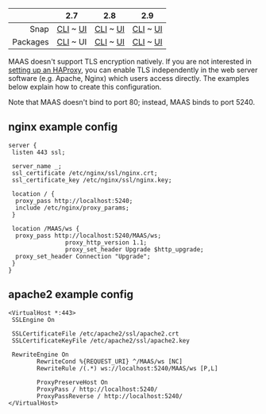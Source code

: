 <!-- deb-2-7-cli
||2.7|2.8|2.9|
|-----:|:-----:|:-----:|:-----:|
|Snap|[CLI](/t/configuring-tls-encryption-snap-2-7-cli/2538) ~ [UI](/t/configuring-tls-encryption-snap-2-7-ui/2539)|[CLI](/t/configuring-tls-encryption-snap-2-8-cli/2540) ~ [UI](/t/configuring-tls-encryption-snap-2-8-ui/2541)|[CLI](/t/configuring-tls-encryption-snap-2-9-cli/2542) ~ [UI](/t/configuring-tls-encryption-snap-2-9-ui/2543)|
|Packages|CLI ~ [UI](/t/configuring-tls-encryption-deb-2-7-ui/2545)|[CLI](/t/configuring-tls-encryption-deb-2-8-cli/2546) ~ [UI](/t/configuring-tls-encryption-deb-2-8-ui/2547)|[CLI](/t/configuring-tls-encryption-deb-2-9-cli/2548) ~ [UI](/t/configuring-tls-encryption-deb-2-9-ui/2549)|
 deb-2-7-cli -->

||2.7|2.8|2.9|
|-----:|:-----:|:-----:|:-----:|
|Snap|[CLI](/t/configuring-tls-encryption-snap-2-7-cli/2538) ~ [UI](/t/configuring-tls-encryption-snap-2-7-ui/2539)|[CLI](/t/configuring-tls-encryption-snap-2-8-cli/2540) ~ [UI](/t/configuring-tls-encryption-snap-2-8-ui/2541)|[CLI](/t/configuring-tls-encryption-snap-2-9-cli/2542) ~ [UI](/t/configuring-tls-encryption-snap-2-9-ui/2543)|
|Packages|[CLI](/t/configuring-tls-encryption-deb-2-7-cli/2544) ~ UI|[CLI](/t/configuring-tls-encryption-deb-2-8-cli/2546) ~ [UI](/t/configuring-tls-encryption-deb-2-8-ui/2547)|[CLI](/t/configuring-tls-encryption-deb-2-9-cli/2548) ~ [UI](/t/configuring-tls-encryption-deb-2-9-ui/2549)|

<!-- deb-2-8-cli
||2.7|2.8|2.9|
|-----:|:-----:|:-----:|:-----:|
|Snap|[CLI](/t/configuring-tls-encryption-snap-2-7-cli/2538) ~ [UI](/t/configuring-tls-encryption-snap-2-7-ui/2539)|[CLI](/t/configuring-tls-encryption-snap-2-8-cli/2540) ~ [UI](/t/configuring-tls-encryption-snap-2-8-ui/2541)|[CLI](/t/configuring-tls-encryption-snap-2-9-cli/2542) ~ [UI](/t/configuring-tls-encryption-snap-2-9-ui/2543)|
|Packages|[CLI](/t/configuring-tls-encryption-deb-2-7-cli/2544) ~ [UI](/t/configuring-tls-encryption-deb-2-7-ui/2545)|CLI ~ [UI](/t/configuring-tls-encryption-deb-2-8-ui/2547)|[CLI](/t/configuring-tls-encryption-deb-2-9-cli/2548) ~ [UI](/t/configuring-tls-encryption-deb-2-9-ui/2549)|
 deb-2-8-cli -->

<!-- deb-2-8-ui
||2.7|2.8|2.9|
|-----:|:-----:|:-----:|:-----:|
|Snap|[CLI](/t/configuring-tls-encryption-snap-2-7-cli/2538) ~ [UI](/t/configuring-tls-encryption-snap-2-7-ui/2539)|[CLI](/t/configuring-tls-encryption-snap-2-8-cli/2540) ~ [UI](/t/configuring-tls-encryption-snap-2-8-ui/2541)|[CLI](/t/configuring-tls-encryption-snap-2-9-cli/2542) ~ [UI](/t/configuring-tls-encryption-snap-2-9-ui/2543)|
|Packages|[CLI](/t/configuring-tls-encryption-deb-2-7-cli/2544) ~ [UI](/t/configuring-tls-encryption-deb-2-7-ui/2545)|[CLI](/t/configuring-tls-encryption-deb-2-8-cli/2546) ~ UI|[CLI](/t/configuring-tls-encryption-deb-2-9-cli/2548) ~ [UI](/t/configuring-tls-encryption-deb-2-9-ui/2549)|
 deb-2-8-ui -->

<!-- deb-2-9-cli
||2.7|2.8|2.9|
|-----:|:-----:|:-----:|:-----:|
|Snap|[CLI](/t/configuring-tls-encryption-snap-2-7-cli/2538) ~ [UI](/t/configuring-tls-encryption-snap-2-7-ui/2539)|[CLI](/t/configuring-tls-encryption-snap-2-8-cli/2540) ~ [UI](/t/configuring-tls-encryption-snap-2-8-ui/2541)|[CLI](/t/configuring-tls-encryption-snap-2-9-cli/2542) ~ [UI](/t/configuring-tls-encryption-snap-2-9-ui/2543)|
|Packages|[CLI](/t/configuring-tls-encryption-deb-2-7-cli/2544) ~ [UI](/t/configuring-tls-encryption-deb-2-7-ui/2545)|[CLI](/t/configuring-tls-encryption-deb-2-8-cli/2546) ~ [UI](/t/configuring-tls-encryption-deb-2-8-ui/2547)|CLI ~ [UI](/t/configuring-tls-encryption-deb-2-9-ui/2549)|
 deb-2-9-cli -->

<!-- deb-2-9-ui
||2.7|2.8|2.9|
|-----:|:-----:|:-----:|:-----:|
|Snap|[CLI](/t/configuring-tls-encryption-snap-2-7-cli/2538) ~ [UI](/t/configuring-tls-encryption-snap-2-7-ui/2539)|[CLI](/t/configuring-tls-encryption-snap-2-8-cli/2540) ~ [UI](/t/configuring-tls-encryption-snap-2-8-ui/2541)|[CLI](/t/configuring-tls-encryption-snap-2-9-cli/2542) ~ [UI](/t/configuring-tls-encryption-snap-2-9-ui/2543)|
|Packages|[CLI](/t/configuring-tls-encryption-deb-2-7-cli/2544) ~ [UI](/t/configuring-tls-encryption-deb-2-7-ui/2545)|[CLI](/t/configuring-tls-encryption-deb-2-8-cli/2546) ~ [UI](/t/configuring-tls-encryption-deb-2-8-ui/2547)|[CLI](/t/configuring-tls-encryption-deb-2-9-cli/2548) ~ UI|
 deb-2-9-ui -->

<!-- snap-2-7-cli
||2.7|2.8|2.9|
|-----:|:-----:|:-----:|:-----:|
|Snap|CLI ~ [UI](/t/configuring-tls-encryption-snap-2-7-ui/2539)|[CLI](/t/configuring-tls-encryption-snap-2-8-cli/2540) ~ [UI](/t/configuring-tls-encryption-snap-2-8-ui/2541)|[CLI](/t/configuring-tls-encryption-snap-2-9-cli/2542) ~ [UI](/t/configuring-tls-encryption-snap-2-9-ui/2543)|
|Packages|[CLI](/t/configuring-tls-encryption-deb-2-7-cli/2544) ~ [UI](/t/configuring-tls-encryption-deb-2-7-ui/2545)|[CLI](/t/configuring-tls-encryption-deb-2-8-cli/2546) ~ [UI](/t/configuring-tls-encryption-deb-2-8-ui/2547)|[CLI](/t/configuring-tls-encryption-deb-2-9-cli/2548) ~ [UI](/t/configuring-tls-encryption-deb-2-9-ui/2549)|
 snap-2-7-cli -->

<!-- snap-2-7-ui
||2.7|2.8|2.9|
|-----:|:-----:|:-----:|:-----:|
|Snap|[CLI](/t/configuring-tls-encryption-snap-2-7-cli/2538) ~ UI|[CLI](/t/configuring-tls-encryption-snap-2-8-cli/2540) ~ [UI](/t/configuring-tls-encryption-snap-2-8-ui/2541)|[CLI](/t/configuring-tls-encryption-snap-2-9-cli/2542) ~ [UI](/t/configuring-tls-encryption-snap-2-9-ui/2543)|
|Packages|[CLI](/t/configuring-tls-encryption-deb-2-7-cli/2544) ~ [UI](/t/configuring-tls-encryption-deb-2-7-ui/2545)|[CLI](/t/configuring-tls-encryption-deb-2-8-cli/2546) ~ [UI](/t/configuring-tls-encryption-deb-2-8-ui/2547)|[CLI](/t/configuring-tls-encryption-deb-2-9-cli/2548) ~ [UI](/t/configuring-tls-encryption-deb-2-9-ui/2549)|
 snap-2-7-ui -->

<!-- snap-2-8-cli
||2.7|2.8|2.9|
|-----:|:-----:|:-----:|:-----:|
|Snap|[CLI](/t/configuring-tls-encryption-snap-2-7-cli/2538) ~ [UI](/t/configuring-tls-encryption-snap-2-7-ui/2539)|CLI ~ [UI](/t/configuring-tls-encryption-snap-2-8-ui/2541)|[CLI](/t/configuring-tls-encryption-snap-2-9-cli/2542) ~ [UI](/t/configuring-tls-encryption-snap-2-9-ui/2543)|
|Packages|[CLI](/t/configuring-tls-encryption-deb-2-7-cli/2544) ~ [UI](/t/configuring-tls-encryption-deb-2-7-ui/2545)|[CLI](/t/configuring-tls-encryption-deb-2-8-cli/2546) ~ [UI](/t/configuring-tls-encryption-deb-2-8-ui/2547)|[CLI](/t/configuring-tls-encryption-deb-2-9-cli/2548) ~ [UI](/t/configuring-tls-encryption-deb-2-9-ui/2549)|
 snap-2-8-cli -->

<!-- snap-2-8-ui
||2.7|2.8|2.9|
|-----:|:-----:|:-----:|:-----:|
|Snap|[CLI](/t/configuring-tls-encryption-snap-2-7-cli/2538) ~ [UI](/t/configuring-tls-encryption-snap-2-7-ui/2539)|[CLI](/t/configuring-tls-encryption-snap-2-8-cli/2540) ~ UI|[CLI](/t/configuring-tls-encryption-snap-2-9-cli/2542) ~ [UI](/t/configuring-tls-encryption-snap-2-9-ui/2543)|
|Packages|[CLI](/t/configuring-tls-encryption-deb-2-7-cli/2544) ~ [UI](/t/configuring-tls-encryption-deb-2-7-ui/2545)|[CLI](/t/configuring-tls-encryption-deb-2-8-cli/2546) ~ [UI](/t/configuring-tls-encryption-deb-2-8-ui/2547)|[CLI](/t/configuring-tls-encryption-deb-2-9-cli/2548) ~ [UI](/t/configuring-tls-encryption-deb-2-9-ui/2549)|
 snap-2-8-ui -->

<!-- snap-2-9-cli
||2.7|2.8|2.9|
|-----:|:-----:|:-----:|:-----:|
|Snap|[CLI](/t/configuring-tls-encryption-snap-2-7-cli/2538) ~ [UI](/t/configuring-tls-encryption-snap-2-7-ui/2539)|[CLI](/t/configuring-tls-encryption-snap-2-8-cli/2540) ~ [UI](/t/configuring-tls-encryption-snap-2-8-ui/2541)|CLI ~ [UI](/t/configuring-tls-encryption-snap-2-9-ui/2543)|
|Packages|[CLI](/t/configuring-tls-encryption-deb-2-7-cli/2544) ~ [UI](/t/configuring-tls-encryption-deb-2-7-ui/2545)|[CLI](/t/configuring-tls-encryption-deb-2-8-cli/2546) ~ [UI](/t/configuring-tls-encryption-deb-2-8-ui/2547)|[CLI](/t/configuring-tls-encryption-deb-2-9-cli/2548) ~ [UI](/t/configuring-tls-encryption-deb-2-9-ui/2549)|
 snap-2-9-cli -->

<!-- snap-2-9-ui
||2.7|2.8|2.9|
|-----:|:-----:|:-----:|:-----:|
|Snap|[CLI](/t/configuring-tls-encryption-snap-2-7-cli/2538) ~ [UI](/t/configuring-tls-encryption-snap-2-7-ui/2539)|[CLI](/t/configuring-tls-encryption-snap-2-8-cli/2540) ~ [UI](/t/configuring-tls-encryption-snap-2-8-ui/2541)|[CLI](/t/configuring-tls-encryption-snap-2-9-cli/2542) ~ UI|
|Packages|[CLI](/t/configuring-tls-encryption-deb-2-7-cli/2544) ~ [UI](/t/configuring-tls-encryption-deb-2-7-ui/2545)|[CLI](/t/configuring-tls-encryption-deb-2-8-cli/2546) ~ [UI](/t/configuring-tls-encryption-deb-2-8-ui/2547)|[CLI](/t/configuring-tls-encryption-deb-2-9-cli/2548) ~ [UI](/t/configuring-tls-encryption-deb-2-9-ui/2549)|
 snap-2-9-ui -->

MAAS doesn't support TLS encryption natively.  If you are not interested in [setting up an HAProxy](/t/high-availability/804#heading--load-balancing-with-haproxy-optional), you can enable TLS independently in the web server software (e.g. Apache, Nginx) which users access directly.  The examples below explain how to create this configuration.

Note that MAAS doesn't bind to port 80; instead, MAAS binds to port 5240.

<h2 id="heading--nginx">nginx example config</h2>

    server {
     listen 443 ssl;

     server_name _;
     ssl_certificate /etc/nginx/ssl/nginx.crt;
     ssl_certificate_key /etc/nginx/ssl/nginx.key;

     location / {
      proxy_pass http://localhost:5240;
      include /etc/nginx/proxy_params;
     }

     location /MAAS/ws {
      proxy_pass http://localhost:5240/MAAS/ws;
                    proxy_http_version 1.1;
                    proxy_set_header Upgrade $http_upgrade;
      proxy_set_header Connection "Upgrade";
     }
    }

<h2 id="heading--apache2">apache2 example config</h2>

    <VirtualHost *:443>
     SSLEngine On

     SSLCertificateFile /etc/apache2/ssl/apache2.crt
     SSLCertificateKeyFile /etc/apache2/ssl/apache2.key

     RewriteEngine On
            RewriteCond %{REQUEST_URI} ^/MAAS/ws [NC]
            RewriteRule /(.*) ws://localhost:5240/MAAS/ws [P,L]

            ProxyPreserveHost On
            ProxyPass / http://localhost:5240/
            ProxyPassReverse / http://localhost:5240/
    </VirtualHost>